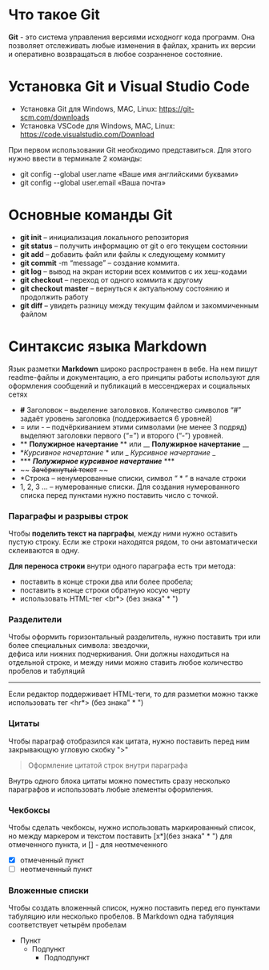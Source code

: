 # Что такое Git
**Git** - это система управления версиями исходногг кода программ. Она позволяет
отслеживать любые изменения в файлах, хранить их версии и оперативно возвращаться в любое созранненое состояние.

# Установка Git и Visual Studio Code
* Установка Git для Windows, MAC, Linux: https://git-scm.com/downloads
* Установка VSCode для Windows, MAC, Linux: https://code.visualstudio.com/Download

При первом использовании Git необходимо представиться.
Для этого нужно ввести в терминале 2 команды:
* git config --global user.name «Ваше имя английскими буквами»
* git config --global user.email «Ваша почта»

# Основные команды Git

* **git init** – инициализация локального репозитория
* **git status** – получить информацию от git о его текущем состоянии
* **git add** – добавить файл или файлы к следующему коммиту
* **git commit** -m “message” – создание коммита.
* **git log** – вывод на экран истории всех коммитов с их хеш-кодами
* **git checkout** – переход от одного коммита к другому
* **git checkout master** – вернуться к актуальному состоянию и продолжить работу
* **git diff** – увидеть разницу между текущим файлом и закоммиченным файлом

# Синтаксис языка Markdown
Язык разметки **Markdown** широко распространен в вебе. На нем пишут readme-файлы и документацию,
а его принципы работы используют для оформления сообщений и публикаций в мессенджерах и социальных сетях

* **#** Заголовок – выделение заголовков. Количество символов “#” задаёт уровень заголовка 
(поддерживается 6 уровней)
* = или - – подчёркиванием этими символами (не менее 3 подряд) выделяют заголовки первого 
(“=”) и второго (“-”) уровней.
* ** **Полужирное начертание** ** или __ __Полужирное начертание__ __
*  **Курсивное начертание* * или 
_ _Курсивное начертание_ _
* *** ***Полужирное курсивное начертание*** ***
* ~~ ~~Зачёркнутый текст~~ ~~
* *Строка – ненумерованные списки, символ “ * ” в начале строки
* 1, 2, 3 … – нумерованные списки. Для создания нумерованного списка перед пунктами нужно поставить число с точкой.

### Параграфы и разрывы строк
Чтобы **поделить текст на парграфы**, между ними нужно оставить пустую строку.
Если же строки находятся рядом, то они автоматически склеиваются в одну.

**Для переноса строки** внутри одного параграфа есть три метода:
* поставить в конце строки два или более пробела;
* поставить в конце строки обратную косую черту
* использовать HTML-тег <br*> (без знака" * ")

### Разделители
Чтобы оформить горизонтальный разделитель, нужно поставить три или более специальных символа: звездочки,\
дефиса или нижних подчеркивания.
Они должны находиться на отдельной строке, и между ними можно ставить любое количество пробелов и табуляций
***
Если редактор поддерживает HTML-теги, то для разметки можно также использовать тег <hr*> (без знака" * ")

### Цитаты
Чтобы параграф отобразился как цитата, нужно поставить перед ним закрывающую угловую скобку ">"
>Оформление цитатой строк внутри параграфа

Внутрь одного блока цитаты можно поместить сразу несколько параграфов и использовать любые элементы оформления.

### Чекбоксы
Чтобы сделать чекбоксы, нужно использовать маркированный список, но между маркером и текстом поставить [x*](без знака" * ") для отмеченного пункта,
и [] - для неотмеченного
* [x] отмеченный пункт
* [ ] неотмеченный пункт

### Вложенные списки
Чтобы создать вложенный список, нужно поставить перед его пунктами табуляцию или несколько пробелов. В Markdown одна табуляция соответствует четырём пробелам
* Пункт
    * Подпункт
        * Подподпункт
